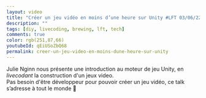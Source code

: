 ```yaml
---
layout: video
title: "Créer un jeu vidéo en moins d’une heure sur Unity #LFT 03/06/22"
description: ""
tags: [diy, livecoding, brewing, lft, tech]
comments: true
color: rgb(251,87,66)
youtubeId: qEiUSoZbQ68
permalink: creer-un-jeu-video-en-moins-dune-heure-sur-unity
---
```


Julie Nginn nous présente une introduction au moteur de jeu Unity, en *livecodant* la construction d'un jeux video.  
Pas besoin d'être développeur pour pouvoir créer un jeu vidéo, ce talk s’adresse à tout le monde 🙂